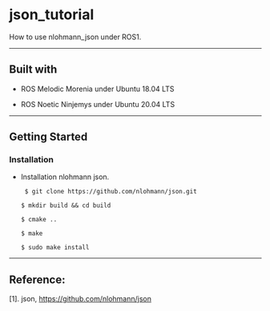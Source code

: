 # json_tutorial

How to use nlohmann_json under ROS1.

------


## Built with

- ROS Melodic Morenia under Ubuntu 18.04 LTS

- ROS Noetic Ninjemys under Ubuntu 20.04 LTS

------

## Getting Started

### Installation

- Installation nlohmann json.

    ``` $ git clone https://github.com/nlohmann/json.git```

    ``` $ mkdir build && cd build ```
    
    ``` $ cmake .. ```

    ``` $ make ```
  
    ``` $ sudo make install ```

------

## Reference:

[1]. json, https://github.com/nlohmann/json
